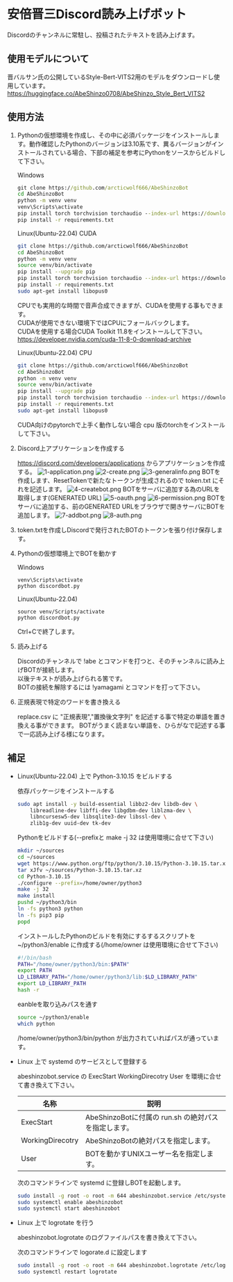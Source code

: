 # 安倍晋三Discord読み上げボット

Discordのチャンネルに常駐し、投稿されたテキストを読み上げます。

## 使用モデルについて

晋バルサン氏の公開しているStyle-Bert-VITS2用のモデルをダウンロードし使用しています。<br>
https://huggingface.co/AbeShinzo0708/AbeShinzo_Style_Bert_VITS2

## 使用方法
1. Pythonの仮想環境を作成し、その中に必須パッケージをインストールします。動作確認したPythonのバージョンは3.10系です、異るバージョンがインストールされている場合、下部の補足を参考にPythonをソースからビルドして下さい。

    Windows
    ```bat
    git clone https://github.com/arcticwolf666/AbeShinzoBot
    cd AbeShinzoBot
    python -m venv venv
    venv\Scripts\activate
    pip install torch torchvision torchaudio --index-url https://download.pytorch.org/whl/cu118
    pip install -r requirements.txt
    ```

    Linux(Ubuntu-22.04) CUDA
    ```bash
    git clone https://github.com/arcticwolf666/AbeShinzoBot
    cd AbeShinzoBot
    python -m venv venv
    source venv/bin/activate
    pip install --upgrade pip
    pip install torch torchvision torchaudio --index-url https://download.pytorch.org/whl/cu118
    pip install -r requirements.txt
    sudo apt-get install libopus0
    ```

    CPUでも実用的な時間で音声合成できますが、CUDAを使用する事もできます。<br>
    CUDAが使用できない環境下ではCPUにフォールバックします。<br>
    CUDAを使用する場合CUDA Toolkit 11.8をインストールして下さい。<br>
    https://developer.nvidia.com/cuda-11-8-0-download-archive

    Linux(Ubuntu-22.04) CPU
    ```bash
    git clone https://github.com/arcticwolf666/AbeShinzoBot
    cd AbeShinzoBot
    python -m venv venv
    source venv/bin/activate
    pip install --upgrade pip
    pip install torch torchvision torchaudio --index-url https://download.pytorch.org/whl/cpu
    pip install -r requirements.txt
    sudo apt-get install libopus0
    ```

    CUDA向けのpytorchで上手く動作しない場合 cpu 版のtorchをインストールして下さい。<br>

2. Discord上アプリケーションを作成する

    https://discord.com/developers/applications からアプリケーションを作成する。
    ![1-application.png](images/1-applications.png)
    ![2-create.png](images/2-create.png)
    ![3-generalinfo.png](images/3-generalinfo.png)
    BOTを作成します、ResetTokenで新たなトークンが生成されるので token.txt にそれを記述します。
    ![4-createbot.png](images/4-createbot.png)
    BOTをサーバに追加する為のURLを取得します(GENERATED URL)
    ![5-oauth.png](images/5-oauth.png)
    ![6-permission.png](images/6-permission.png)
    BOTをサーバに追加する、前のGENERATED URLをブラウザで開きサーバにBOTを追加します。
    ![7-addbot.png](images/7-addbot.png)
    ![8-auth.png](images/8-auth.png)

3. token.txtを作成しDiscordで発行されたBOTのトークンを張り付け保存します。

4. Pythonの仮想環境上でBOTを動かす

    Windows
    ```
    venv\Scripts\activate
    python discordbot.py
    ```

    Linux(Ubuntu-22.04)
    ```
    source venv/Scripts/activate
    python discordbot.py
    ```

    Ctrl+Cで終了します。

5. 読み上げる

    Discordのチャンネルで !abe とコマンドを打つと、そのチャンネルに読み上げBOTが接続します。<br>
    以後テキストが読み上げられる筈です。<br>
    BOTの接続を解除するには !yamagami とコマンドを打って下さい。<br>

6. 正規表現で特定のワードを書き換える

    replace.csv に "正規表現","置換後文字列" を記述する事で特定の単語を置き換える事ができます。
    BOTがうまく読まない単語を、ひらがなで記述する事で一応読み上げる様になります。

## 補足
* Linux(Ubuntu-22.04) 上で Python-3.10.15 をビルドする

    依存パッケージをインストールする
    ```bash
    sudo apt install -y build-essential libbz2-dev libdb-dev \
        libreadline-dev libffi-dev libgdbm-dev liblzma-dev \
        libncursesw5-dev libsqlite3-dev libssl-dev \
        zlib1g-dev uuid-dev tk-dev
    ```

    Pythonをビルドする(--prefixと make -j 32 は使用環境に合せて下さい)
    ```bash
    mkdir ~/sources
    cd ~/sources
    wget https://www.python.org/ftp/python/3.10.15/Python-3.10.15.tar.xz
    tar xJfv ~/sources/Python-3.10.15.tar.xz
    cd Python-3.10.15
    ./configure --prefix=/home/owner/python3
    make -j 32
    make install
    pushd ~/python3/bin
    ln -fs python3 python
    ln -fs pip3 pip
    popd
    ```

    インストールしたPythonのビルドを有効にするするスクリプトを ~/python3/enable に作成する(/home/owner は使用環境に合せて下さい)
    ```bash
    #!/bin/bash
    PATH="/home/owner/python3/bin:$PATH"
    export PATH
    LD_LIBRARY_PATH="/home/owner/python3/lib:$LD_LIBRARY_PATH"
    export LD_LIBRARY_PATH
    hash -r
    ```

    eanbleを取り込みパスを通す
    ```bash
    source ~/python3/enable
    which python
    ```

    /home/owner/python3/bin/python が出力されていればパスが通っています。

* Linux 上で systemd のサービスとして登録する

    abeshinzobot.service の ExecStart WorkingDirecotry User を環境に合せて書き換えて下さい。

    | 名称      | 説明 |
    |-----------|------|
    | ExecStart | AbeShinzoBotに付属の run.sh の絶対パスを指定します。|
    | WorkingDirecotry | AbeShinzoBotの絶対パスを指定します。|
    | User | BOTを動かすUNIXユーザー名を指定します。|

    次のコマンドラインで systemd に登録しBOTを起動します。
    ```bash
    sudo install -g root -o root -m 644 abeshinzobot.service /etc/systemd/system/abeshinzo.service 
    sudo systemctl enable abeshinzobot
    sudo systemctl start abeshinzobot
    ```

* Linux 上で logrotate を行う

    abeshinzobot.logrotate のログファイルパスを書き換えて下さい。

    次のコマンドラインで logorate.d に設定します
    ```bash
    sudo install -g root -o root -m 644 abeshinzobot.logrotate /etc/logrotate.d/abeshinzobot
    sudo systemctl restart logrotate
    ```
